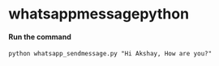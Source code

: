 # whatsappmessagepython

#### Run the command

``` python whatsapp_sendmessage.py "Hi Akshay, How are you?" ```

